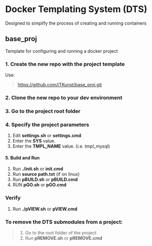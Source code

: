 # Docker Templating System (DTS)
Designed to simplify the process of creating and running containers

## base_proj

Template for configuring and running a docker project

### 1. Create the new repo with the project template

Use:
> <https://github.com/iTKunst/base_proj.git>

### 2. Clone the new repo to your dev environment

### 3. Go to the project root folder

### 4. Specify the project parameters
1. Edit **settings.sh** or **settings.cmd**
2. Enter the **SYS** value.
3. Enter the **TMPL_NAME** value. (i.e. tmpl_mysql)

#### 5. Build and Run
1. Run **./init.sh** or **init.cmd**
2. Run **source path.txt** (if on linux)
3. Run **pBUILD.sh** or **pBUILD.cmd**
4. RUN **pGO.sh** or **pGO.cmd**

### Verify
1. Run **./pVIEW.sh** or **pVIEW.cmd**

### To remove the DTS submodules from a project:
> 1. Go to the root folder of the project
> 2. Run **pREMOVE.sh** or **pREMOVE.cmd**
